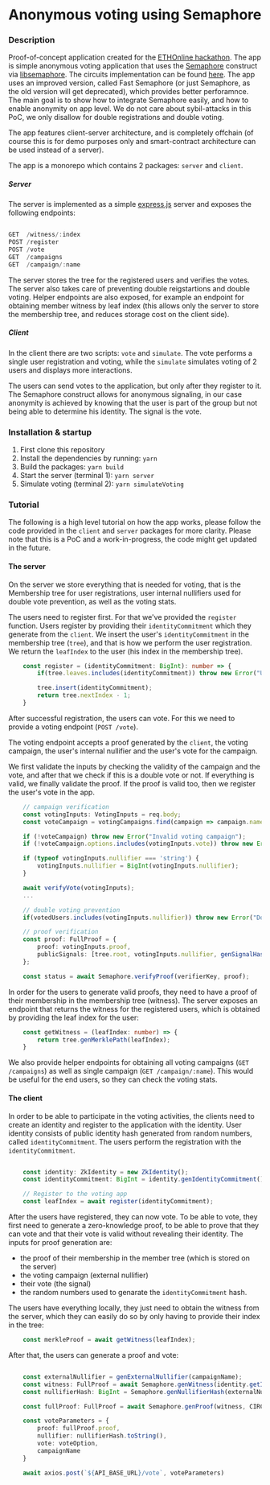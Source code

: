 # Anonymous voting using Semaphore 

### Description
Proof-of-concept application created for the [ETHOnline hackathon](https://online.ethglobal.com/). The app is simple anonymous voting application that uses the [Semaphore](https://semaphore.appliedzkp.org/) construct via [libsemaphore](https://github.com/appliedzkp/libsemaphore). The circuits implementation can be found [here](https://github.com/appliedzkp/semaphore/tree/version/2.0.0). The app uses an improved version, called Fast Semaphore (or just Semaphore, as the old version will get deprecated), which provides better perforamnce. The main goal is to show how to integrate Semaphore easily, and how to enable anonymity on app level. We do not care about sybil-attacks in this PoC, we only disallow for double registrations and double voting.

The app features client-server architecture, and is completely offchain (of course this is for demo purposes only and smart-contract architecture can be used instead of a server). 

The app is a monorepo which contains 2 packages: `server` and `client`.

##### Server
The server is implemented as a simple [express.js](https://expressjs.com/) server and exposes the following endpoints:

```typescript

GET  /witness/:index
POST /register
POST /vote
GET  /campaigns
GET  /campaign/:name
```
The server stores the tree for the registered users and verifies the votes. The server also takes care of preventing double reigstartions and double voting. Helper endpoints are also exposed, for example an endpoint for obtaining member witness by leaf index (this allows only the server to store the membership tree, and reduces storage cost on the client side).

##### Client

In the client there are two scripts: `vote` and `simulate`. The vote performs a single user registration and voting, while the `simulate` simulates voting of 2 users and displays more interactions.

The users can send votes to the application, but only after they register to it. 
The Semaphore construct allows for anonymous signaling, in our case anonymity is achieved by knowing that the user is part of the group but not being able to determine his identity. The signal is the vote.


### Installation & startup

1. First clone this repository
2. Install the dependencies by running: `yarn`
3. Build the packages: `yarn build`
4. Start the server (terminal 1): `yarn server`
5. Simulate voting (terminal 2): `yarn simulateVoting`

### Tutorial

The following is a high level tutorial on how the app works, please follow the code provided in the `client` and `server` packages for more clarity. Please note that this is a PoC and a work-in-progress, the code might get updated in the future.

#### The server

On the server we store everything that is needed for voting, that is the Membership tree for user registrations,  user internal nullifiers used for double vote prevention, as well as the voting stats.


The users need to register first. For that we've provided the `register` function. Users register by providing their `identityCommitment` which they generate from the `client`. We insert the user's `identityCommitment` in the membership tree (`tree`), and that is how we perform the user registration. We return the `leafIndex` to the user (his index in the membership tree).


```typescript
    const register = (identityCommitment: BigInt): number => {
        if(tree.leaves.includes(identityCommitment)) throw new Error("User already registered");

        tree.insert(identityCommitment);
        return tree.nextIndex - 1;
    }
```


After successful registration, the users can vote. For this we need to provide a voting endpoint (`POST /vote`).

The voting endpoint accepts a proof generated by the `client`, the voting campaign, the user's internal nullifier and the user's vote for the campaign.

We first validate the inputs by checking the validity of the campaign and the vote, and after that we check if this is a double vote or not. If everything is valid, we finally validate the proof. If the proof is valid too, then we register the user's vote in the app.

```typescript
    // campaign verification
    const votingInputs: VotingInputs = req.body;
    const voteCampaign = votingCampaigns.find(campaign => campaign.name === votingInputs.campaignName);

    if (!voteCampaign) throw new Error("Invalid voting campaign");
    if (!voteCampaign.options.includes(votingInputs.vote)) throw new Error("Invalid vote");

    if (typeof votingInputs.nullifier === 'string') {
        votingInputs.nullifier = BigInt(votingInputs.nullifier);
    }

    await verifyVote(votingInputs);
    ...

    // double voting prevention
    if(votedUsers.includes(votingInputs.nullifier)) throw new Error("Double vote");

    // proof verification
    const proof: FullProof = {
        proof: votingInputs.proof,
        publicSignals: [tree.root, votingInputs.nullifier, genSignalHash(votingInputs.vote), genExternalNullifier(votingInputs.campaignName)]
    };

    const status = await Semaphore.verifyProof(verifierKey, proof);

```

In order for the users to generate valid proofs, they need to have a proof of their membership in the membership tree (witness). The server exposes an endpoint that returns the witness for the registered users, which is obtained by providing the leaf index for the user:

```typescript
    const getWitness = (leafIndex: number) => {
        return tree.genMerklePath(leafIndex);
    }
```


We also provide helper endpoints for obtaining all voting campaigns (`GET /campaigns`) as well as single campaign (`GET /campaign/:name`). This would be useful for the end users, so they can check the voting stats.


#### The client

In order to be able to participate in the voting activities, the clients need to create an identity and register to the application with the identity. User identity consists of public identity hash generated from random numbers, called `identityCommitment`. The users perform the registration with the `identityCommitment`. 

```typescript

    const identity: ZkIdentity = new ZkIdentity();
    const identityCommitment: BigInt = identity.genIdentityCommitment();

    // Register to the voting app
    const leafIndex = await register(identityCommitment);

```


After the users have registered, they can now vote. To be able to vote, they first need to generate a zero-knowledge proof, to be able to prove that they can vote and that their vote is valid without revealing their identity.
The inputs for proof generation are:
-  the proof of their membership in the member tree (which is stored on the server)
-  the voting campaign (external nullifier)
-  their vote (the signal) 
-  the random numbers used to genarate the `identityCommitment` hash.

The users have everything locally, they just need to obtain the witness from the server, which they can easily do so by only having to provide their index in the tree:

```typescript
    const merkleProof = await getWitness(leafIndex);
```


After that, the users can generate a proof and vote:

```typescript

    const externalNullifier = genExternalNullifier(campaignName);
    const witness: FullProof = await Semaphore.genWitness(identity.getIdentity(), merkleProof, externalNullifier , voteOption);
    const nullifierHash: BigInt = Semaphore.genNullifierHash(externalNullifier, identity.getNullifier(), 20);

    const fullProof: FullProof = await Semaphore.genProof(witness, CIRCUIT_PATH, PROVER_KEY_PATH)

    const voteParameters = {
        proof: fullProof.proof,
        nullifier: nullifierHash.toString(),
        vote: voteOption,
        campaignName
    }

    await axios.post(`${API_BASE_URL}/vote`, voteParameters)
```

